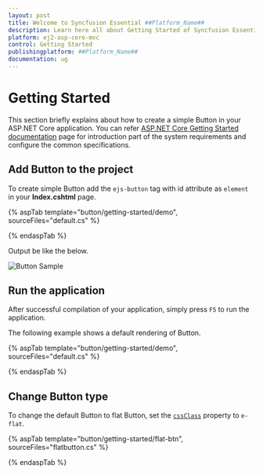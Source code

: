 ```yaml
---
layout: post
title: Welcome to Syncfusion Essential ##Platform_Name##
description: Learn here all about Getting Started of Syncfusion Essential ##Platform_Name## widgets based on HTML5 and jQuery.
platform: ej2-asp-core-mvc
control: Getting Started
publishingplatform: ##Platform_Name##
documentation: ug
---
```



# Getting Started

This section briefly explains about how to create a simple Button in your ASP.NET Core application. You can refer [ASP.NET Core Getting Started documentation](../getting-started) page for introduction part of the system requirements and configure the common specifications.

## Add Button to the project

To create simple Button add the `ejs-button` tag with id attribute as `element` in your **Index.cshtml** page.

{% aspTab template="button/getting-started/demo", sourceFiles="default.cs" %}

{% endaspTab %}

Output be like the below.

![Button Sample](./images/button.PNG)

## Run the application

 After successful compilation of your application, simply press `F5` to run the application.

 The following example shows a default rendering of Button.

{% aspTab template="button/getting-started/demo", sourceFiles="default.cs" %}

{% endaspTab %}

## Change Button type

To change the default Button to flat Button, set the [`cssClass`](https://help.syncfusion.com/cr/aspnetcore-js2/Syncfusion.EJ2.Buttons.Button.html#Syncfusion_EJ2_Buttons_Button_CssClass) property to `e-flat`.

{% aspTab template="button/getting-started/flat-btn", sourceFiles="flatbutton.cs" %}

{% endaspTab %}
